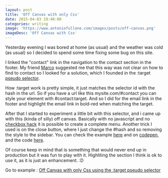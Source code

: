 ```yaml
---
layout: post
title: 'Off Canvas with only Css'
date: 2015-04-03 19:40:00
categories: writing
image: 'https://www.antoniofullone.com/images/posts/off-canvas.png'
imageDesc: 'Off Canvas with Css'
---
```


Yesterday evening I was bored at home (as usual) and the weather was cold (as usual) so I decided to spend some time fixing some bug on this site.

I linked the "contact" link in the navigation to the contact section in the footer. My friend [Marco](https://twitter.com/twittgrinder) suggested me that this way was not clear on how to find to contact so I looked for a solution, which I founded in the :target [pseudo selector](http://www.w3.org/wiki/CSS/Selectors/pseudo-classes/:target).

How :target work is pretty simple, it just matches the selector id with the hash in the url. So if you have a url like this mysite.com/#contact you can style your element with #contact:target. And so I did for the email link in the footer and highlight the email link in bold-red when matching the target.

After that I started to experiment a little bit with this selector, and i came up with this (kinda of silly) off canvas.
Basically with no javascript and no [checkbox hack](https://css-tricks.com/the-checkbox-hack/) it is possible to create a complete menu. Another trick I used is on the close button, where I just change the #hash and so removing the style to the sidebar. You can check the example [here](/off-canvas/) and on [codepen](http://codepen.io/lastwebdesigner/pen/JoVVOp), and the code [here](https://bitbucket.org/afullone/off-canvas-with-css).

Of course keep in mind that is something that would never end up in production but it was fun to play with it. Highliting the section I think is ok to use it, as it is just an enhancement. :D

Go to example : [Off Canvas with only Css using the :target pseudo selector](/off-canvas/)
